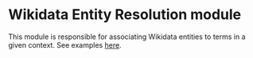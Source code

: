 # Wikidata Entity Resolution module

This module is responsible for associating Wikidata entities to terms in a given context. See examples [here](./examples/entity_resolution.ipynb).